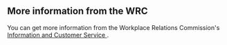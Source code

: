 ##  More information from the WRC

You can get more information from the Workplace Relations Commission's [
Information and Customer Service
](https://www.workplacerelations.ie/en/contact_us/contact-details/) .
